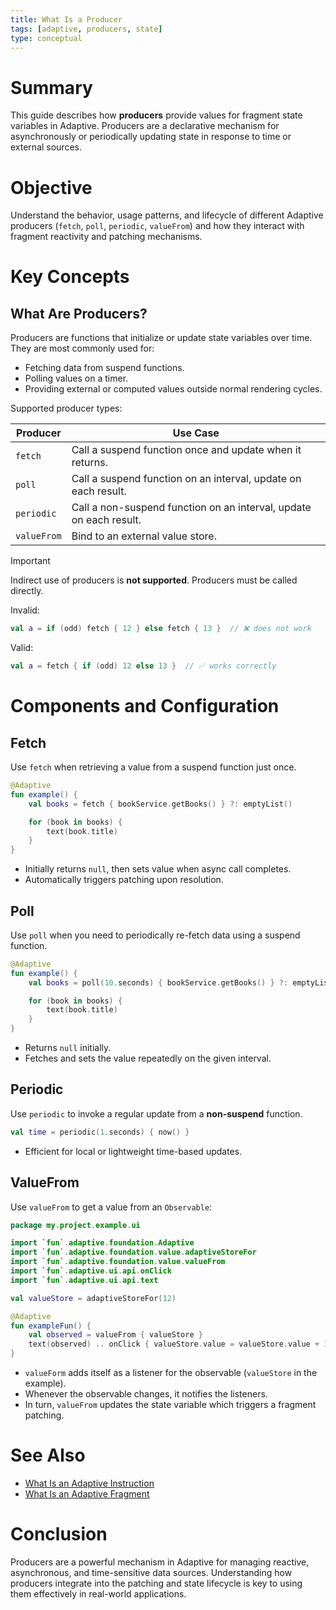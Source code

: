```yaml
---
title: What Is a Producer
tags: [adaptive, producers, state]
type: conceptual
---
```


# Summary

This guide describes how **producers** provide values for fragment state variables in Adaptive. 
Producers are a declarative mechanism for asynchronously or periodically updating state in response
to time or external sources.

# Objective

Understand the behavior, usage patterns, and lifecycle of different Adaptive
producers (`fetch`, `poll`, `periodic`, `valueFrom`) and how they 
interact with fragment reactivity and patching mechanisms.

# Key Concepts

## What Are Producers?

Producers are functions that initialize or update state variables over time. They are most commonly used for:

- Fetching data from suspend functions.
- Polling values on a timer.
- Providing external or computed values outside normal rendering cycles.

Supported producer types:

| Producer    | Use Case                                                                  |
|-------------|---------------------------------------------------------------------------|
| `fetch`     | Call a suspend function once and update when it returns.                  |
| `poll`      | Call a suspend function on an interval, update on each result.            |
| `periodic`  | Call a non-suspend function on an interval, update on each result.        |
| `valueFrom` | Bind to an external value store.                                          |

> [!IMPORTANT]
> Indirect use of producers is **not supported**. Producers must be called directly.

Invalid:

```kotlin
val a = if (odd) fetch { 12 } else fetch { 13 }  // ❌ does not work
```

Valid:

```kotlin
val a = fetch { if (odd) 12 else 13 }  // ✅ works correctly
```

# Components and Configuration

## Fetch

Use `fetch` when retrieving a value from a suspend function just once.

```kotlin
@Adaptive
fun example() {
    val books = fetch { bookService.getBooks() } ?: emptyList()

    for (book in books) {
        text(book.title)
    }
}
```

- Initially returns `null`, then sets value when async call completes.
- Automatically triggers patching upon resolution.

## Poll

Use `poll` when you need to periodically re-fetch data using a suspend function.

```kotlin
@Adaptive
fun example() {
    val books = poll(10.seconds) { bookService.getBooks() } ?: emptyList()

    for (book in books) {
        text(book.title)
    }
}
```

- Returns `null` initially.
- Fetches and sets the value repeatedly on the given interval.

## Periodic

Use `periodic` to invoke a regular update from a **non-suspend** function.

```kotlin
val time = periodic(1.seconds) { now() }
```

- Efficient for local or lightweight time-based updates.

## ValueFrom

Use `valueFrom` to get a value from an `Observable`:

```kotlin
package my.project.example.ui

import `fun`.adaptive.foundation.Adaptive
import `fun`.adaptive.foundation.value.adaptiveStoreFor
import `fun`.adaptive.foundation.value.valueFrom
import `fun`.adaptive.ui.api.onClick
import `fun`.adaptive.ui.api.text

val valueStore = adaptiveStoreFor(12)

@Adaptive
fun exampleFun() {
    val observed = valueFrom { valueStore }
    text(observed) .. onClick { valueStore.value = valueStore.value + 1 }
}
```

- `valueForm` adds itself as a listener for the observable (`valueStore` in the example).
- Whenever the observable changes, it notifies the listeners.
- In turn, `valueFrom` updates the state variable which triggers a fragment patching.

# See Also

- [What Is an Adaptive Instruction](what_is_an_adaptive_instruction.md)
- [What Is an Adaptive Fragment](what_is_an_adaptive_fragment.md)

# Conclusion

Producers are a powerful mechanism in Adaptive for managing reactive,
asynchronous, and time-sensitive data sources. Understanding how 
producers integrate into the patching and state lifecycle is key to 
using them effectively in real-world applications.